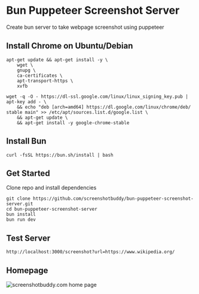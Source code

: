 # Bun Puppeteer Screenshot Server

Create bun server to take webpage screenshot using puppeteer

## Install Chrome on Ubuntu/Debian

```
apt-get update && apt-get install -y \
    wget \
    gnupg \
    ca-certificates \
    apt-transport-https \
    xvfb

wget -q -O - https://dl-ssl.google.com/linux/linux_signing_key.pub | apt-key add - \
    && echo "deb [arch=amd64] https://dl.google.com/linux/chrome/deb/ stable main" >> /etc/apt/sources.list.d/google.list \
    && apt-get update \
    && apt-get install -y google-chrome-stable

```

## Install Bun

```
curl -fsSL https://bun.sh/install | bash
```

## Get Started

Clone repo and install dependencies

```
git clone https://github.com/screenshotbuddy/bun-puppeteer-screenshot-server.git
cd bun-puppeteer-screenshot-server
bun install
bun run dev
```

## Test Server

```
http://localhost:3000/screenshot?url=https://www.wikipedia.org/
```

## Homepage


![screenshotbuddy.com home page](https://api.screenshotbuddy.com/render/waatbjcdv529xl86oq0373v3aenduecc?url=https%3A%2F%2Fwww.screenshotbuddy.com%2F&format=png&viewport=1366x1366&hide_banners=true&signature=1ce0cdf344dd8513f4e557d1a561271c4d53548c6260a708542968bd20ea19d8)
